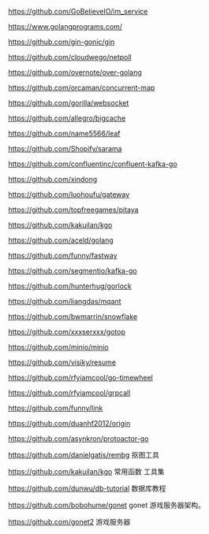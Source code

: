 https://github.com/GoBelieveIO/im_service

https://www.golangprograms.com/

https://github.com/gin-gonic/gin

https://github.com/cloudwego/netpoll

https://github.com/overnote/over-golang

https://github.com/orcaman/concurrent-map

https://github.com/gorilla/websocket

https://github.com/allegro/bigcache

https://github.com/name5566/leaf

https://github.com/Shopify/sarama

https://github.com/confluentinc/confluent-kafka-go

https://github.com/xindong

https://github.com/luohoufu/gateway

https://github.com/topfreegames/pitaya

https://github.com/kakuilan/kgo

https://github.com/aceld/golang

https://github.com/funny/fastway

https://github.com/segmentio/kafka-go

https://github.com/hunterhug/gorlock

https://github.com/liangdas/mqant

https://github.com/bwmarrin/snowflake

https://github.com/xxxserxxx/gotop

https://github.com/minio/minio

https://github.com/visiky/resume

https://github.com/rfyiamcool/go-timewheel

https://github.com/rfyiamcool/grpcall

https://github.com/funny/link

https://github.com/duanhf2012/origin

https://github.com/asynkron/protoactor-go

https://github.com/danielgatis/rembg 抠图工具

https://github.com/kakuilan/kgo 常用函数 工具集

https://github.com/dunwu/db-tutorial 数据库教程

https://github.com/bobohume/gonet gonet 游戏服务器架构。

https://github.com/gonet2 游戏服务器
